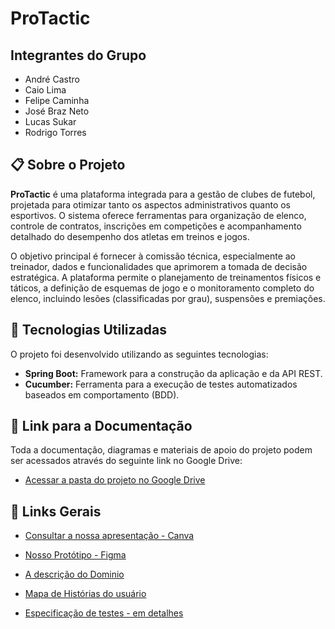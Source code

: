 # ProTactic

## Integrantes do Grupo

- André Castro
- Caio Lima
- Felipe Caminha
- José Braz Neto
- Lucas Sukar
- Rodrigo Torres

## 📋 Sobre o Projeto

**ProTactic** é uma plataforma integrada para a gestão de clubes de futebol, projetada para otimizar tanto os aspectos administrativos quanto os esportivos. O sistema oferece ferramentas para organização de elenco, controle de contratos, inscrições em competições e acompanhamento detalhado do desempenho dos atletas em treinos e jogos.

O objetivo principal é fornecer à comissão técnica, especialmente ao treinador, dados e funcionalidades que aprimorem a tomada de decisão estratégica. A plataforma permite o planejamento de treinamentos físicos e táticos, a definição de esquemas de jogo e o monitoramento completo do elenco, incluindo lesões (classificadas por grau), suspensões e premiações.

## 🚀 Tecnologias Utilizadas

O projeto foi desenvolvido utilizando as seguintes tecnologias:

- **Spring Boot:** Framework para a construção da aplicação e da API REST.
- **Cucumber:** Ferramenta para a execução de testes automatizados baseados em comportamento (BDD).

## 📂 Link para a Documentação

Toda a documentação, diagramas e materiais de apoio do projeto podem ser acessados através do seguinte link no Google Drive:

- [Acessar a pasta do projeto no Google Drive](https://drive.google.com/drive/folders/1k9-0tigjAd0PqVPGRPTcqs9yJQRKscC2?hl=pt-br)

## 📂 Links Gerais

- [Consultar a nossa apresentação - Canva](https://www.canva.com/design/DAG1tjKZ-5E/H20j4kY2omdmxjNk6OAmgg/edit)

- [Nosso Protótipo - Figma](https://www.figma.com/make/Row7wdzU0iQpvjGfg71MTn/High-Fidelity-Web-Platform-Screens?node-id=0-1&p=f&t=wggFMdnrzXMfuNvk-0&fullscreen=1)

- [A descrição do Dominio](https://docs.google.com/document/d/1bZ1PD_DOSvSzZrYs00m9NwxvQ8MH8e2Lj591lqn0lyw/edit?tab=t.0)

- [Mapa de Histórias do usuário](https://drive.google.com/file/d/1TPf4yLYjUCTT9DA1i4kEEc0pHZHMgB9p/view?usp=sharing)

- [Especificação de testes - em detalhes](https://docs.google.com/document/d/1bZ1PD_DOSvSzZrYs00m9NwxvQ8MH8e2Lj591lqn0lyw/edit?usp=sharing)
